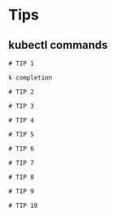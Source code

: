# Tips

## kubectl commands

```text
# TIP 1

k completion

# TIP 2

# TIP 3

# TIP 4

# TIP 5

# TIP 6

# TIP 7

# TIP 8

# TIP 9

# TIP 10



```





